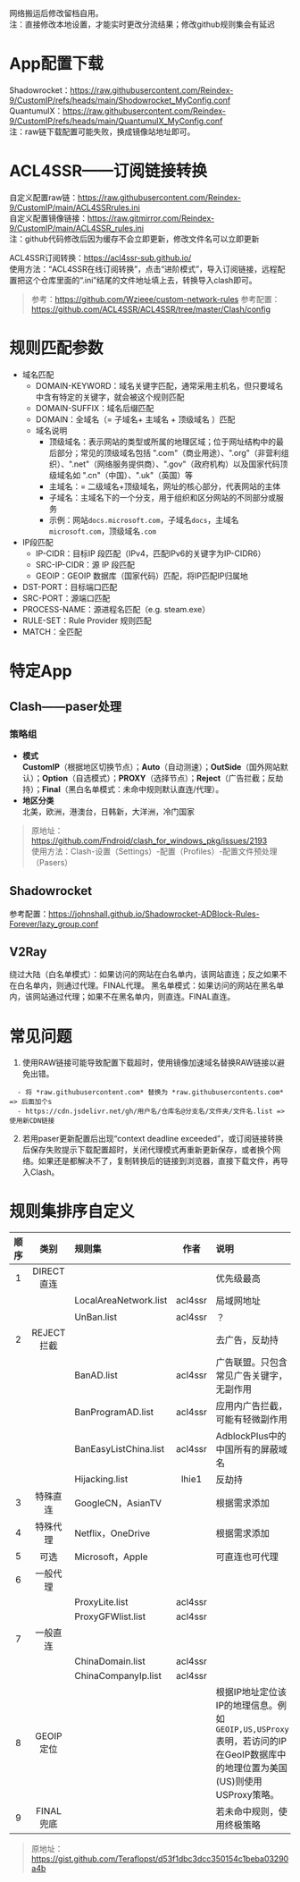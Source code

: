 网络搬运后修改留档自用。  
注：直接修改本地设置，才能实时更改分流结果；修改github规则集会有延迟

# App配置下载
Shadowrocket：https://raw.githubusercontent.com/Reindex-9/CustomIP/refs/heads/main/Shodowrocket_MyConfig.conf  
QuantumulX：https://raw.githubusercontent.com/Reindex-9/CustomIP/refs/heads/main/QuantumulX_MyConfig.conf  
注：raw链下载配置可能失败，换成镜像站地址即可。  

# ACL4SSR——订阅链接转换  
自定义配置raw链：https://raw.githubusercontent.com/Reindex-9/CustomIP/main/ACL4SSRrules.ini  
自定义配置镜像链接：https://raw.gitmirror.com/Reindex-9/CustomIP/main/ACL4SSR_rules.ini  
注：github代码修改后因为缓存不会立即更新，修改文件名可以立即更新  

ACL4SSR订阅转换：https://acl4ssr-sub.github.io/  
使用方法：“ACL4SSR在线订阅转换”，点击“进阶模式”，导入订阅链接，远程配置把这个仓库里面的“.ini”结尾的文件地址填上去，转换导入clash即可。  
> 参考：https://github.com/Wzieee/custom-network-rules
> 参考配置：https://github.com/ACL4SSR/ACL4SSR/tree/master/Clash/config  

  
# 规则匹配参数
- 域名匹配
  - DOMAIN-KEYWORD：域名关键字匹配，通常采用主机名，但只要域名中含有特定的关键字，就会被这个规则匹配
  - DOMAIN-SUFFIX：域名后缀匹配
  - DOMAIN：全域名（= 子域名+ 主域名 + 顶级域名 ）匹配
  - 域名说明
    - 顶级域名：表示网站的类型或所属的地理区域；位于网址结构中的最后部分；常见的顶级域名包括 ".com"（商业用途）、".org"（非营利组织）、".net"（网络服务提供商）、".gov"（政府机构）以及国家代码顶级域名如 ".cn"（中国）、".uk"（英国）等
    - 主域名：= 二级域名+顶级域名，网址的核心部分，代表网站的主体
    - 子域名：主域名下的一个分支，用于组织和区分网站的不同部分或服务
    - 示例：网站`docs.microsoft.com`，子域名`docs`，主域名`microsoft.com`，顶级域名`.com`
- IP段匹配
  - IP-CIDR：目标IP 段匹配（IPv4，匹配IPv6的关键字为IP-CIDR6）
  - SRC-IP-CIDR：源 IP 段匹配
  - GEOIP：GEOIP 数据库（国家代码）匹配，将IP匹配IP归属地
- DST-PORT：目标端口匹配
- SRC-PORT：源端口匹配
- PROCESS-NAME：源进程名匹配（e.g. steam.exe）
- RULE-SET：Rule Provider 规则匹配
- MATCH：全匹配
  
# 特定App
## Clash——paser处理  
### 策略组
- **模式**  
**CustomIP**（根据地区切换节点）；**Auto**（自动测速）；**OutSide**（国外网站默认）；**Option**（自选模式）；**PROXY**（选择节点）；**Reject**（广告拦截；反劫持）；**Final**（黑白名单模式：未命中规则默认直连/代理）。  
- **地区分类**  
北美，欧洲，港澳台，日韩新，大洋洲，冷门国家  
  
> 原地址：https://github.com/Fndroid/clash_for_windows_pkg/issues/2193  
> 使用方法：Clash-设置（Settings）-配置（Profiles）-配置文件预处理（Pasers）  

## Shadowrocket
参考配置：https://johnshall.github.io/Shadowrocket-ADBlock-Rules-Forever/lazy_group.conf

## V2Ray
绕过大陆（白名单模式）：如果访问的网站在白名单内，该网站直连；反之如果不在白名单内，则通过代理。FINAL代理。
黑名单模式：如果访问的网站在黑名单内，该网站通过代理；如果不在黑名单内，则直连。FINAL直连。

# 常见问题  
1. 使用RAW链接可能导致配置下载超时，使用镜像加速域名替换RAW链接以避免出错。  
```
  - 将 *raw.githubusercontent.com* 替换为 *raw.githubusercontents.com* => 后面加个s  
  - https://cdn.jsdelivr.net/gh/用户名/仓库名@分支名/文件夹/文件名.list => 使用新CDN链接
```  
2. 若用paser更新配置后出现“context deadline exceeded”，或订阅链接转换后保存失败提示下载配置超时，关闭代理模式再重新更新保存，或者换个网络。如果还是都解决不了，复制转换后的链接到浏览器，直接下载文件，再导入Clash。  
# 规则集排序自定义
| 顺序 | 类别 | 规则集 | 作者 | 说明 |
| :----: | :----: | :----- | :----: | :----- |
| 1 | DIRECT直连 |  |  | 优先级最高 |
|  |  | LocalAreaNetwork.list | acl4ssr | 局域网地址 |
|  |  | UnBan.list | acl4ssr | ？ |
| 2 | REJECT拦截 |  |  | 去广告，反劫持 |
|  |  | BanAD.list | acl4ssr | 广告联盟。只包含常见广告关键字，无副作用 |
|  |  | BanProgramAD.list | acl4ssr | 应用内广告拦截，可能有轻微副作用 |
|  |  | BanEasyListChina.list | acl4ssr | AdblockPlus中的中国所有的屏蔽域名 |
|  |  | Hijacking.list | lhie1 | 反劫持 |
| 3 | 特殊直连 | GoogleCN，AsianTV | | 根据需求添加 |
| 4 | 特殊代理 | Netflix，OneDrive |  | 根据需求添加 |
| 5 | 可选 | Microsoft，Apple | | 可直连也可代理 |
| 6 | 一般代理 |  |  |  |
|  |  | ProxyLite.list | acl4ssr |  |
|  |  | ProxyGFWlist.list | acl4ssr |  |
| 7 | 一般直连 |  |  |  |
|  |  | ChinaDomain.list | acl4ssr |  |
|  |  | ChinaCompanyIp.list | acl4ssr |  |
| 8 | GEOIP定位 |  |  | 根据IP地址定位该IP的地理信息。例如```GEOIP,US,USProxy```表明，若访问的IP在GeoIP数据库中的地理位置为美国(US)则使用USProxy策略。
| 9 | FINAL兜底 |  |  | 若未命中规则，使用终极策略 |
> 原地址：https://gist.github.com/Teraflopst/d53f1dbc3dcc350154c1beba03290a4b  
